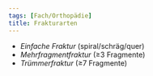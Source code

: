 ```yaml
---
tags: [Fach/Orthopädie]
title: Frakturarten
---
```

- *Einfache Fraktur* (spiral/schräg/quer)
- *Mehrfragmentfraktur* (≥3 Fragmente)
- *Trümmerfraktur* (≥7 Fragmente)
